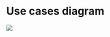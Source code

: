 # Use cases diagram

![](https://www.plantuml.com/plantuml/png/VP5VJiCm3CRVUme_miEkW5OgG4829cxW9MvhBN4cnqKQYBkZhf11jF5MAR_lJp-liw7Q54CJg3Um1Ch3QE1PoHadQT1PKcXzP6dsw7Ou4DnZv720ZmQM1rYjRk2gKq8ZQ1rwYkowD6ccwx_CNJRS1iuZb2_oPybN6ZWRwNTOzTfw3zt8mS-LyJApGIMn_w2SUH2uHTcrpgNf1rw4v-5sigJyZZPoakSfRaaNqScbLdOZIXckvghEJpGxvf7tq2VzLVop7A1rnczizGbEenM01Mmao8Ti5AkmnyG260BqSm1JFlw55F6vn2L1qJX9dJxx5V3YuJ4ULqvzYQfiA-K32IaQmGOFaSHUr9FcUPgwwvh4Jp5y0G00)
